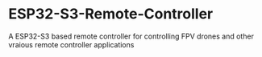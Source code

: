 # ESP32-S3-Remote-Controller
A ESP32-S3 based remote controller for controlling FPV drones and other vraious remote controller applications
